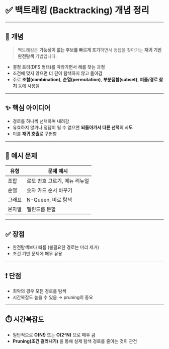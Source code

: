 # ✅ 백트래킹 (Backtracking) 개념 정리

---

## 📌 개념
> 백트래킹은 **가능성이 없는 후보를 빠르게 포기**하면서 정답을 찾아가는 **재귀 기반 완전탐색** 기법입니다.

- 결정 트리(DFS 형태)를 따라가면서 해를 찾는 과정
- 조건에 맞지 않으면 더 깊이 탐색하지 않고 돌아감
- 주로 **조합(combination)**, **순열(permutation)**, **부분집합(subset)**, **퍼즐/경로 찾기** 등에 사용됨

---

## ✨ 핵심 아이디어

- 경로를 하나씩 선택하며 내려감
- 유효하지 않거나 정답이 될 수 없으면 **되돌아가서 다른 선택지 시도**
- 이를 **재귀 호출**로 구현함

---
## 🧠 예시 문제

| 유형   | 문제 예시                     |
|--------|------------------------------|
| 조합   | 로또 번호 고르기, 메뉴 리뉴얼 |
| 순열   | 숫자 카드 순서 바꾸기         |
| 그래프 | N-Queen, 미로 탐색            |
| 문자열 | 팰린드롬 분할                 |

---

## ✅ 장점

- 완전탐색보다 빠름 (불필요한 경로는 미리 제거)
- 조건 기반 문제에 매우 유용

---

## ❗ 단점

- 최악의 경우 모든 경로를 탐색
- 시간복잡도 높을 수 있음 → pruning이 중요

---

## ⏱️ 시간복잡도

- 일반적으로 **O(N!)** 또는 **O(2^N)** 으로 매우 큼
- **Pruning(조건 걸러내기)** 을 통해 실제 탐색 경로를 줄이는 것이 관건

